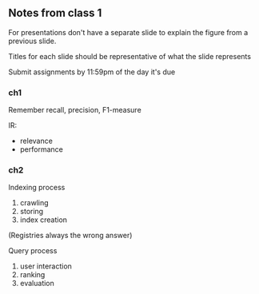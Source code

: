 ## Notes from class 1

For presentations don't have a separate slide to explain the figure from a previous slide.

Titles for each slide should be representative of what the slide represents

Submit assignments by 11:59pm of the day it's due

### ch1

Remember recall, precision, F1-measure

IR:
- relevance
- performance

### ch2

Indexing process

1. crawling
2. storing
3. index creation

(Registries always the wrong answer)

Query process

1. user interaction
2. ranking
3. evaluation
